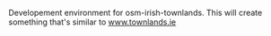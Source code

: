 Developement environment for osm-irish-townlands. This will create something that's similar to www.townlands.ie

